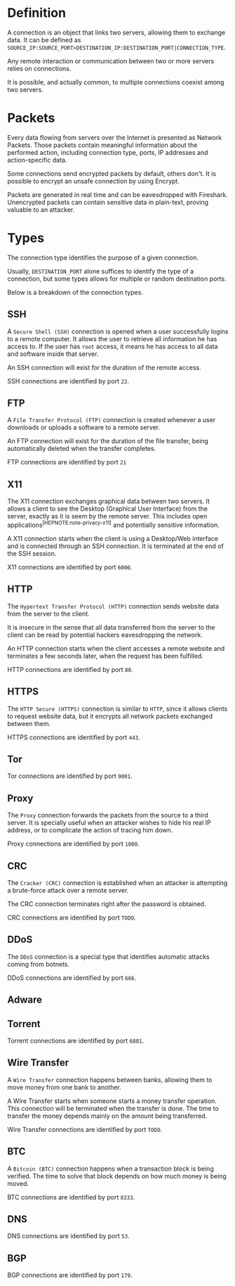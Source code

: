 # Definition

A connection is an object that links two servers, allowing them to exchange data. It can be defined as  `SOURCE_IP:SOURCE_PORT>DESTINATION_IP:DESTINATION_PORT|CONNECTION_TYPE`.

Any remote interaction or communication between two or more servers relies on connections.

It is possible, and actually common, to multiple connections coexist among two servers.

# Packets

Every data flowing from servers over the Internet is presented as Network Packets. Those packets contain meaningful information about the performed action, including connection type, ports, IP addresses and action-specific data.

Some connections send encrypted packets by default, others don't. It is possible to encrypt an unsafe connection by using Encrypt.

Packets are generated in real time and can be eavesdropped with Fireshark. Unencrypted packets can contain sensitive data in plain-text, proving valuable to an attacker.

# Types

The connection type identifies the purpose of a given connection.

Usually, `DESTINATION_PORT` alone suffices to identify the type of a connection, but some types allows for multiple or random destination ports.

Below is a breakdown of the connection types.

## SSH

A `Secure Shell (SSH)` connection is opened when a user successfully logins to a remote computer. It allows the user to retrieve all information he has access to. If the user has `root` access, it means he has access to all data and software inside that server.

An SSH connection will exist for the duration of the remote access.

SSH connections are identified by port `22`.

## FTP

A `File Transfer Protocol (FTP)` connection is created whenever a user downloads or uploads a software to a remote server.

An FTP connection will exist for the duration of the file transfer, being automatically deleted when the transfer completes. 

FTP connections are identified by port `21`

## X11

The X11 connection exchanges graphical data between two servers. It allows a client to see the Desktop (Graphical User Interface) from the server, exactly as it is seem by the remote server. This includes open applications<sup>[HEPNOTE:note-privacy-x11]</sup> and potentially sensitive information.

A X11 connection starts when the client is using a Desktop/Web interface and is connected through an SSH connection. It is terminated at the end of the SSH session. 

X11 connections are identified by port `6000`.

## HTTP

The `Hypertext Transfer Protocol (HTTP)` connection sends website data from the server to the client. 

It is insecure in the sense that all data transferred from the server to the client can be read by potential hackers eavesdropping the network.

An HTTP connection starts when the client accesses a remote website and terminates a few seconds later, when the request has been fulfilled. 

HTTP connections are identified by port `80`.

## HTTPS

The `HTTP Secure (HTTPS)` connection is similar to `HTTP`, since it allows clients to request website data, but it encrypts all network packets exchanged between them.

HTTPS connections are identified by port `443`.

## Tor

Tor connections are identified by port `9001`.

## Proxy

The `Proxy` connection forwards the packets from the source to a third server. It is specially useful when an attacker wishes to hide his real IP address, or to complicate the action of tracing him down.

Proxy connections are identified by port `1080`.

## CRC

The `Cracker (CRC)` connection is established when an attacker is attempting a brute-force attack over a remote server.

The CRC connection terminates right after the password is obtained.

CRC connections are identified by port `TODO`.

## DDoS

The `DDoS` connection is a special type that identifies automatic attacks coming from botnets.

DDoS connections are identified by port `666`.

## Adware

## Torrent

Torrent connections are identified by port `6881`.

## Wire Transfer

A `Wire Transfer` connection happens between banks, allowing them to move money from one bank to another.

A Wire Transfer starts when someone starts a money transfer operation. This connection will be terminated when the transfer is done. The time to transfer the money depends mainly on the amount being transferred.

Wire Transfer connections are identified by port `TODO`.

## BTC

A `Bitcoin (BTC)` connection happens when a transaction block is being verified. The time to solve that block depends on how much money is being moved.

BTC connections are identified by port `8333`.

## DNS

DNS connections are identified by port `53`.

## BGP

BGP connections are identified by port `179`.